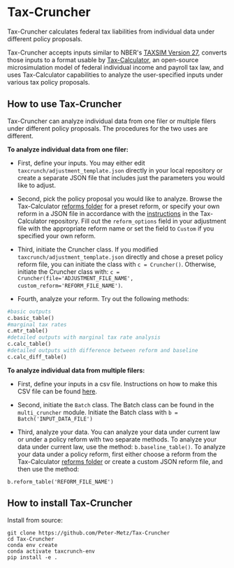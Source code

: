 # Tax-Cruncher

Tax-Cruncher calculates federal tax liabilities from individual data under different policy proposals. 

Tax-Cruncher accepts  inputs similar to NBER's [TAXSIM Version 27](https://users.nber.org/~taxsim/taxsim27/), converts those inputs to a format usable by [Tax-Calculator](https://github.com/PSLmodels/Tax-Calculator), an open-source microsimulation model of federal individual income and payroll tax law, and uses Tax-Calculator capabilities to analyze the user-specified inputs under various tax policy proposals.

How to use Tax-Cruncher
------------
Tax-Cruncher can analyze individual data from one filer or multiple filers under different policy proposals. The procedures for the two uses are different.

**To analyze individual data from one filer:** 

- First, define your inputs. You may either edit `taxcrunch/adjustment_template.json` directly in your local repository or create a separate JSON file that includes just the parameters you would like to adjust.

- Second, pick the policy proposal you would like to analyze. Browse the Tax-Calculator [reforms folder](https://github.com/PSLmodels/Tax-Calculator/tree/master/taxcalc/reforms) for a preset reform, or specify your own reform in a JSON file in accordance with the [instructions](https://github.com/PSLmodels/Tax-Calculator/blob/master/taxcalc/reforms/REFORMS.md#how-to-specify-a-tax-reform-in-a-json-policy-reform-file) in the Tax-Calculator repository. Fill out the `reform_options` field in your adjustment file with the appropriate reform name or set the field to `Custom` if you specified your own reform.

- Third, initiate the Cruncher class. If you modified `taxcrunch/adjustment_template.json` directly and chose a preset policy reform file, you can initiate the class with `c = Cruncher()`. Otherwise, initiate the Cruncher class with: 
`c = Cruncher(file='ADJUSTMENT_FILE_NAME', custom_reform='REFORM_FILE_NAME')`.

- Fourth, analyze your reform. Try out the following methods:
```python
#basic outputs
c.basic_table()
#marginal tax rates
c.mtr_table()
#detailed outputs with marginal tax rate analysis 
c.calc_table()
#detailed outputs with difference between reform and baseline
c.calc_diff_table()
```

**To analyze individual data from multiple filers:**

- First, define your inputs in a csv file. Instructions on how to make this CSV file can be found [here](docs/INPUT_INSTRUCTIONS.md).

- Second, initiate the `Batch` class. The Batch class can be found in the `multi_cruncher` module. Initiate the Batch class with `b = Batch('INPUT_DATA_FILE')`

- Third, analyze your data. You can analyze your data under current law or under a policy reform with two separate methods. To analyze your data under current law, use the method: `b.baseline_table()`. To analyze your data under a policy reform, first either choose a reform from the Tax-Calculator [reforms folder](https://github.com/PSLmodels/Tax-Calculator/tree/master/taxcalc/reforms) or create a custom JSON reform file, and then use the method:

`b.reform_table('REFORM_FILE_NAME')`

How to install Tax-Cruncher
-------------
Install from source:

```
git clone https://github.com/Peter-Metz/Tax-Cruncher
cd Tax-Cruncher
conda env create
conda activate taxcrunch-env
pip install -e .
```

